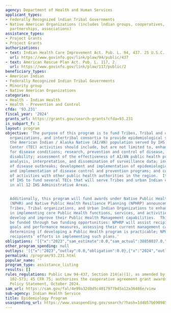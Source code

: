 ```yaml
---
agency: Department of Health and Human Services
applicant_types:
- Federally Recognized lndian Tribal Governments
- Native American Organizations (includes lndian groups, cooperatives, corporations,
  partnerships, associations)
assistance_types:
- Project Grants
- Project Grants
authorizations:
- text: Indian Health Care Improvement Act. Pub. L. 94, 437. 25 U.S.C. &sect; 1621m.
  url: https://www.govinfo.gov/link/plaw/94/public/437
- text: American Rescue Plan Act. Pub. L. 117, 2.
  url: https://www.govinfo.gov/link/plaw/117/public/2
beneficiary_types:
- American Indian
- Federally Recognized Indian Tribal Governments
- Minority group
- Native American Organizations
categories:
- Health - Indian Health
- Health - Prevention and Control
cfda: '93.231'
fiscal_year: '2024'
grants_url: https://grants.gov/search-grants?cfda=93.231
is_subpart_f: 1
layout: program
objective: 'The purpose of this program is to fund Tribes, Tribal and urban Indian
  organizations, and intertribal consortia to provide epidemiological support for
  the American Indian / Alaska Native (AI/AN) population served by IHS.  Tribal Epidemiology
  Center (TEC) activities should include, but are not limited to, enhancement of surveillance
  for disease conditions; research, prevention and control of disease, injury, or
  disability; assessment of the effectiveness of AI/AN public health programs; epidemiologic
  analysis, interpretation, and dissemination of surveillance data; investigation
  of disease outbreaks; development and implementation of epidemiologic studies; development
  and implementation of disease control and prevention programs; and coordination
  of activities with other public health authorities in the region.  It is the intent
  of IHS to fund several TECs that will serve Tribes and urban Indian communities
  in all 12 IHS Administrative Areas.


  Additionally, this program will fund awards under Native Public Health Resilience
  (NPHR) and Native Public Health Resilience Planning (NPHRP) announcements to allow
  Tribes, Tribal organizations, and Urban Indian Organizations to enhance their capacity
  in implementing core Public Health functions, services, and activities, and to further
  develop and improve their Public Health Management capabilities.  This program will
  be funded through two funding opportunities: NPHRP will assist recipients in establishing
  goals and performance measures, assessing their current management capacity, and
  determining if developing a Public Health program is practicable; NPHR will fund
  recipients’ efforts in implementing such plans.'
obligations: '[{"x":"2023","sam_estimate":0.0,"sam_actual":38858037.0,"usa_spending_actual":39128037.0},{"x":"2024","sam_estimate":0.0,"sam_actual":40783377.0,"usa_spending_actual":46436909.65},{"x":"2025","sam_estimate":0.0,"sam_actual":46857971.0,"usa_spending_actual":0.0}]'
other_program_spending: null
outlays: '[{"x":"2023","outlay":0.0,"obligation":0.0},{"x":"2024","outlay":61365522.66,"obligation":43933814.0},{"x":"2025","outlay":0.0,"obligation":0.0}]'
permalink: /program/93.231.html
popular_name: ''
program_type: assistance_listing
results: []
rules_regulations: Public Law 94-437, Section 214(a)(1), as amended by Public Law
  102-573; 45 CFR 75; authorizes the cooperative agreement grant awards. HHS Grants
  Policy Statement, October 2024.
sam_url: https://sam.gov/fal/4e99a32d0d5c4017977b45a12a36486e/view
sub-agency: Indian Health Service
title: Epidemiology Program
usaspending_url: https://www.usaspending.gov/search/?hash=1d4b57b6909854c3245c990d9f6a735e
---
```

